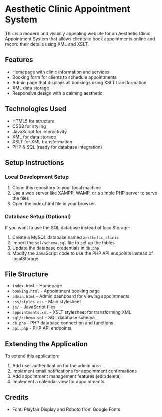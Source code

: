 
# Aesthetic Clinic Appointment System

This is a modern and visually appealing website for an Aesthetic Clinic Appointment System that allows clients to book appointments online and record their details using XML and XSLT.

## Features

- Homepage with clinic information and services
- Booking form for clients to schedule appointments
- Admin page that displays all bookings using XSLT transformation
- XML data storage
- Responsive design with a calming aesthetic

## Technologies Used

- HTML5 for structure
- CSS3 for styling
- JavaScript for interactivity
- XML for data storage
- XSLT for XML transformation
- PHP & SQL (ready for database integration)

## Setup Instructions

### Local Development Setup

1. Clone this repository to your local machine
2. Use a web server like XAMPP, WAMP, or a simple PHP server to serve the files
3. Open the index.html file in your browser

### Database Setup (Optional)

If you want to use the SQL database instead of localStorage:

1. Create a MySQL database named `aesthetic_clinic`
2. Import the `sql/schema.sql` file to set up the tables
3. Update the database credentials in `db.php`
4. Modify the JavaScript code to use the PHP API endpoints instead of localStorage

## File Structure

- `index.html` - Homepage
- `booking.html` - Appointment booking page
- `admin.html` - Admin dashboard for viewing appointments
- `css/styles.css` - Main stylesheet
- `js/` - JavaScript files
- `appointments.xsl` - XSLT stylesheet for transforming XML
- `sql/schema.sql` - SQL database schema
- `db.php` - PHP database connection and functions
- `api.php` - PHP API endpoints

## Extending the Application

To extend this application:

1. Add user authentication for the admin area
2. Implement email notifications for appointment confirmations
3. Add appointment management features (edit/delete)
4. Implement a calendar view for appointments

## Credits

- Font: Playfair Display and Roboto from Google Fonts
